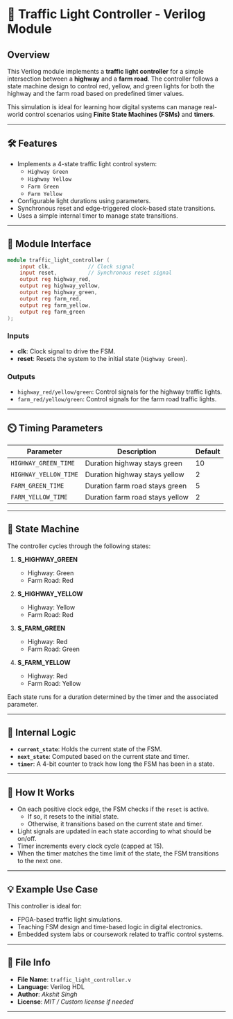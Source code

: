 # 🚦 Traffic Light Controller - Verilog Module

## Overview

This Verilog module implements a **traffic light controller** for a simple intersection between a **highway** and a **farm road**. The controller follows a state machine design to control red, yellow, and green lights for both the highway and the farm road based on predefined timer values.

This simulation is ideal for learning how digital systems can manage real-world control scenarios using **Finite State Machines (FSMs)** and **timers**.

---

## 🛠️ Features

- Implements a 4-state traffic light control system:
  - `Highway Green`
  - `Highway Yellow`
  - `Farm Green`
  - `Farm Yellow`
- Configurable light durations using parameters.
- Synchronous reset and edge-triggered clock-based state transitions.
- Uses a simple internal timer to manage state transitions.

---

## 🔧 Module Interface

```verilog
module traffic_light_controller (
    input clk,            // Clock signal
    input reset,          // Synchronous reset signal
    output reg highway_red,
    output reg highway_yellow,
    output reg highway_green,
    output reg farm_red,
    output reg farm_yellow,
    output reg farm_green
);
```

### Inputs
- **clk**: Clock signal to drive the FSM.
- **reset**: Resets the system to the initial state (`Highway Green`).

### Outputs
- `highway_red/yellow/green`: Control signals for the highway traffic lights.
- `farm_red/yellow/green`: Control signals for the farm road traffic lights.

---

## ⏲️ Timing Parameters

| Parameter             | Description                              | Default |
|-----------------------|------------------------------------------|---------|
| `HIGHWAY_GREEN_TIME`  | Duration highway stays green             | 10      |
| `HIGHWAY_YELLOW_TIME` | Duration highway stays yellow            | 2       |
| `FARM_GREEN_TIME`     | Duration farm road stays green           | 5       |
| `FARM_YELLOW_TIME`    | Duration farm road stays yellow          | 2       |

---

## 🔄 State Machine

The controller cycles through the following states:

1. **S_HIGHWAY_GREEN**  
   - Highway: Green  
   - Farm Road: Red

2. **S_HIGHWAY_YELLOW**  
   - Highway: Yellow  
   - Farm Road: Red

3. **S_FARM_GREEN**  
   - Highway: Red  
   - Farm Road: Green

4. **S_FARM_YELLOW**  
   - Highway: Red  
   - Farm Road: Yellow

Each state runs for a duration determined by the timer and the associated parameter.

---

## 🧠 Internal Logic

- **`current_state`**: Holds the current state of the FSM.
- **`next_state`**: Computed based on the current state and timer.
- **`timer`**: A 4-bit counter to track how long the FSM has been in a state.

---

## 🔄 How It Works

- On each positive clock edge, the FSM checks if the `reset` is active.
  - If so, it resets to the initial state.
  - Otherwise, it transitions based on the current state and timer.
- Light signals are updated in each state according to what should be on/off.
- Timer increments every clock cycle (capped at 15).
- When the timer matches the time limit of the state, the FSM transitions to the next one.

---

## 💡 Example Use Case

This controller is ideal for:
- FPGA-based traffic light simulations.
- Teaching FSM design and time-based logic in digital electronics.
- Embedded system labs or coursework related to traffic control systems.

---

## 📁 File Info

- **File Name**: `traffic_light_controller.v`
- **Language**: Verilog HDL
- **Author**: *Akshit Singh*
- **License**: *MIT / Custom license if needed*

---
